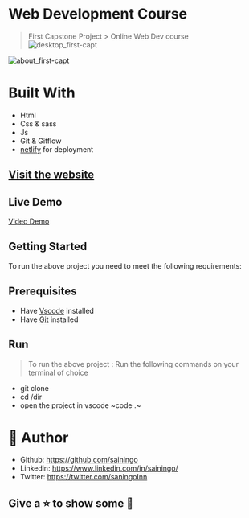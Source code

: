 # Web Development Course
> First Capstone Project > Online Web Dev course  
![desktop_first-capt](https://user-images.githubusercontent.com/32932447/158680914-63155ff3-983d-4fca-bffb-d400743e2c91.jpg)

![about_first-capt](https://user-images.githubusercontent.com/32932447/158680944-721026b9-cb78-4a53-9b79-84585623dc82.jpg)

# Built With
- Html
- Css & sass
- Js
- Git & Gitflow
- [netlify](https://www.netlify.com/) for deployment

## [Visit the website](https://web-dev-course.netlify.app/)
## Live Demo
[Video Demo](https://www.loom.com/share/dce532006b9c449791e5b54e5940d2d6)


## Getting Started
To run the above project you need to meet the following requirements:
## Prerequisites
- Have [Vscode](https://code.visualstudio.com/) installed 
- Have [Git](https://git-scm.com/) installed

## Run
> To run the above project :
> Run the following commands on your terminal of choice

- git clone <url>
- cd /dir
- open the project in vscode ~code .~


# 🤵 Author
- Github: https://github.com/sainingo
- Linkedin: https://www.linkedin.com/in/sainingo/
- Twitter: https://twitter.com/saningoInn
  
##  Give a ⭐ to show some 🤟
